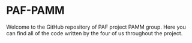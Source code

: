 # PAF-PAMM

Welcome to the GitHub repository of PAF project PAMM group. Here you can find all of the code written by the four of us throughout the project.